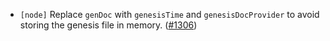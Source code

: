 - `[node]` Replace `genDoc` with `genesisTime` and `genesisDocProvider` to avoid storing the genesis file in memory.
  ([\#1306](https://github.com/cometbft/cometbft/pull/1306))
